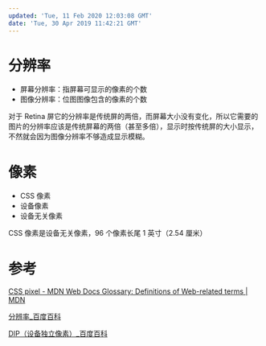 ```yaml
---
updated: 'Tue, 11 Feb 2020 12:03:08 GMT'
date: 'Tue, 30 Apr 2019 11:42:21 GMT'
---
```


# 分辨率

-   屏幕分辨率：指屏幕可显示的像素的个数
-   图像分辨率：位图图像包含的像素的个数

对于 Retina 屏它的分辨率是传统屏的两倍，而屏幕大小没有变化，所以它需要的图片的分辨率应该是传统屏幕的两倍（甚至多倍），显示时按传统屏的大小显示，不然就会因为图像分辨率不够造成显示模糊。

# 像素

-   CSS 像素
-   设备像素
-   设备无关像素

CSS 像素是设备无关像素，96 个像素长尾 1 英寸（2.54 厘米）

# 参考

[CSS pixel - MDN Web Docs Glossary: Definitions of Web-related terms | MDN](https://developer.mozilla.org/en-US/docs/Glossary/CSS_pixel)

[分辨率\_百度百科](https://baike.baidu.com/item/%E5%88%86%E8%BE%A8%E7%8E%87)

[DIP（设备独立像素）\_百度百科](https://baike.baidu.com/item/DIP/443947)
